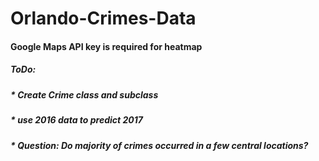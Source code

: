 # Orlando-Crimes-Data

#### Google Maps API key is required for heatmap


##### ToDo:  
#####   * Create Crime class and subclass
#####   * use 2016 data to predict 2017
#####   * Question: Do majority of crimes occurred in a few central locations?

